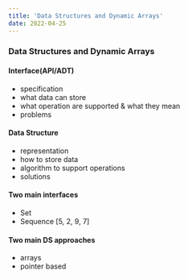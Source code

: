 ```yaml
---
title: 'Data Structures and Dynamic Arrays'
date: 2022-04-25
---
```


### Data Structures and Dynamic Arrays

#### Interface(API/ADT)    
- specification                 
- what data can store           
- what operation are supported & what they mean
- problems                      

#### Data Structure
- representation
- how to store data
- algorithm to support
  operations
- solutions
#### Two main interfaces
- Set
- Sequence  [5, 2, 9, 7]

#### Two main DS approaches
- arrays
- pointer based



